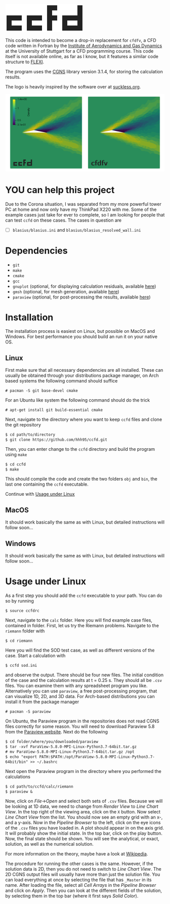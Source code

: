 ![](doc/ccfd.svg)

This code is intended to become a drop-in replacement for `cfdfv`, a CFD code written in Fortran by the [Institute of Aerodynamics and Gas Dynamics](https://www.iag.uni-stuttgart.de/en/) at the University of Stuttgart for a CFD programming course. This code itself is not available online, as far as I know, but it features a similar code structure to [FLEXI](https://www.flexi-project.org/).

The program uses the [CGNS](https://cgns.github.io/) library version 3.1.4, for storing the calculation results.

The logo is heavily inspired by the software over at [suckless.org](https://suckless.org/).

![](doc/comparison.svg)

# YOU can help this project

Due to the Corona situation, I was separated from my more powerful tower PC at home and now only have my ThinkPad X220 with me. Some of the example cases just take for ever to complete, so I am looking for people that can test `ccfd` on these cases. The cases in question are
- [ ] `blasius/blasius.ini` and `blasius/blasius_resolved_wall.ini`

# Dependencies

- `git`
- `make` 
- `cmake`
- `gcc`
- `gnuplot` (optional, for displaying calculation residuals, available [here](http://www.gnuplot.info/))
- `gmsh` (optional, for mesh generation, available [here](http://gmsh.info/))
- `paraview` (optional, for post-processing the results, available [here](https://www.paraview.org/))

# Installation

The installation process is easiest on Linux, but possible on MacOS and Windows. For best performance you should build an run it on your native OS.

## Linux

First make sure that all necessary dependencies are all installed. These can usually be obtained through your distributions package manager, on Arch based systems the following command should suffice
```
# pacman -S git base-devel cmake
```
For an Ubuntu like system the following command should do the trick
```
# apt-get install git build-essential cmake
```

Next, navigate to the directory where you want to keep `ccfd` files and clone the git repository
```
$ cd path/to/directory
$ git clone https://github.com/hhh95/ccfd.git
```
Then, you can enter change to the `ccfd` directory and build the program using `make`
```
$ cd ccfd
$ make
```
This should compile the code and create the two folders `obj` and `bin`, the last one containing the `ccfd` executable.

Continue with [Usage under Linux](#usage-under-linux)

## MacOS

It should work basically the same as with Linux, but detailed instructions will follow soon...

## Windows

It should work basically the same as with Linux, but detailed instructions will follow soon...

# Usage under Linux

As a first step you should add the `ccfd` executable to your path. You can do so by running

```
$ source ccfdrc
```
Next, navigate to the `calc` folder. Here you will find example case files, contained in folder. First, let us try the Riemann problems. Navigate to the `riemann` folder with
```
$ cd riemann
```
Here you will find the SOD test case, as well as different versions of the case. Start a calculation with
```
$ ccfd sod.ini
```
and observe the output. There should be four new files. The initial condition of the case and the calculation results at t = 0.25 s. They should all be `.csv` files. You can examine them with any spreadsheet program you like. Alternatively you can use `paraview`, a free post-processing program, that can visualize 1D, 2D, and 3D data. For Arch-based distributions you can install it from the package manager
```
# pacman -S paraview
```

On Ubuntu, the Paraview program in the repositories does not read CGNS files correctly for some reason. You will need to download Paraview 5.8 from the [Paraview website](https://www.paraview.org/download/). Next do the following
```
$ cd folder/where/you/downloaded/paraview
$ tar -xvf ParaView-5.8.0-MPI-Linux-Python3.7-64bit.tar.gz
# mv ParaView-5.8.0-MPI-Linux-Python3.7-64bit.tar.gz /opt
$ echo "export PATH:$PATH:/opt/ParaView-5.8.0-MPI-Linux-Python3.7-64bit/bin" >> ~/.bashrc
```
Next open the Paraview program in the directory where you performed the calculations
```
$ cd path/to/ccfd/calc/riemann
$ paraview &
```
Now, click on *File*->*Open* and select both sets of `.csv` files. Because we will be looking at 1D data, we need to change from *Render View* to *Line Chart View*. In the top right of the viewing area, click on the `X` button. Now select *Line Chart View* from the list. You should now see an empty grid with an x-, and a y-axis. Now in the *Pipeline Browser* to the left, click on the eye icons of the `.csv` files you have loaded in. A plot should appear in on the axis grid. It will probably show the initial state. In the top bar, click on the play button. Now, the final state should be shown. You will see the analytical, or exact, solution, as well as the numerical solution.

For more information on the theory, maybe have a look at [Wikipedia](https://en.wikipedia.org/wiki/Sod_shock_tube).

The procedure for running the other cases is the same. However, if the solution data is 2D, then you do not need to switch to *Line Chart View*. The 2D CGNS output files will usually have more than just the solution file. You can load everything at once by selecting the file that has `_Master` in its name. After loading the file, select all *Cell Arrays* in the *Pipeline Browser* and click on *Apply*. Then you can look at the different fields of the solution, by selecting them in the top bar (where it first says *Solid Color*).
